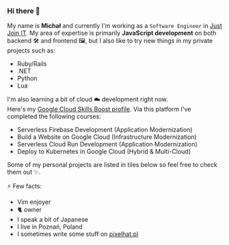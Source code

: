 ### Hi there 👋
My name is **Michał** and currently I'm working as a `Software Engineer` in [Just Join IT](https://justjoin.it/).
My area of expertise is primarily **JavaScript development** on both backend 🛠️ and frontend 🖼️, but I also like to try new things in my private projects such as:
- Ruby/Rails
- .NET
- Python
- Lua

I'm also learning a bit of cloud ☁️ development right now.<br>
Here's my [Google Cloud Skills Boost profile](https://www.cloudskillsboost.google/public_profiles/7f2feff8-a775-46db-955b-2c313c827e46).
Via this platform I've completed the following courses:
- Serverless Firebase Development (Application Modernization)
- Build a Website on Google Cloud (Infrastructure Modernization)
- Serverless Cloud Run Development (Application Modernization)
- Deploy to Kubernetes in Google Cloud (Hybrid & Multi-Cloud)

Some of my personal projects are listed in tiles below so feel free to check them out ✨.

⚡ Few facts:
- Vim enjoyer
- 🐈 owner
- I speak a bit of Japanese
- I live in Poznań, Poland
- I sometimes write some stuff on [pixelhat.pl](https://pixelhat.pl)

<!--
**mstarski/mstarski** is a ✨ _special_ ✨ repository because its `README.md` (this file) appears on your GitHub profile.

Here are some ideas to get you started:

- 🔭 I’m currently working on ...
- 🌱 I’m currently learning ...
- 👯 I’m looking to collaborate on ...
- 🤔 I’m looking for help with ...
- 💬 Ask me about ...
- 📫 How to reach me: ...
- 😄 Pronouns: ...
- ⚡ Fun fact: ...
-->

